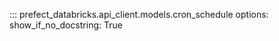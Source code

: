 ::: prefect_databricks.api_client.models.cron_schedule
    options:
      show_if_no_docstring: True